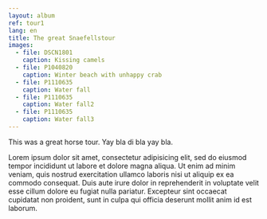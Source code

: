 ```yaml
---
layout: album
ref: tour1
lang: en
title: The great Snaefellstour
images:
  - file: DSCN1801
    caption: Kissing camels
  - file: P1040820
    caption: Winter beach with unhappy crab
  - file: P1110635
    caption: Water fall
  - file: P1110635
    caption: Water fall2
  - file: P1110635
    caption: Water fall3
---
```


This was a great horse tour. Yay bla di bla yay bla.

Lorem ipsum dolor sit amet, consectetur adipisicing elit, sed do eiusmod
tempor incididunt ut labore et dolore magna aliqua. Ut enim ad minim veniam,
quis nostrud exercitation ullamco laboris nisi ut aliquip ex ea commodo
consequat. Duis aute irure dolor in reprehenderit in voluptate velit esse
cillum dolore eu fugiat nulla pariatur. Excepteur sint occaecat cupidatat non
proident, sunt in culpa qui officia deserunt mollit anim id est laborum.
